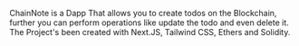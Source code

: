 ChainNote is a Dapp That allows you to create todos on the Blockchain, further you can perform operations like update the todo and even delete it.
The Project's been created with Next.JS, Tailwind CSS, Ethers and Solidity.
